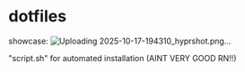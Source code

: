 # dotfiles

showcase:
![Uploading 2025-10-17-194310_hyprshot.png…]()


"script.sh" for automated installation (AINT VERY GOOD RN!!)
